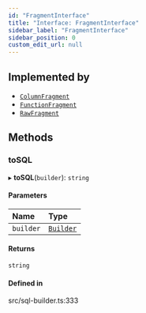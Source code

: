 ```yaml
---
id: "FragmentInterface"
title: "Interface: FragmentInterface"
sidebar_label: "FragmentInterface"
sidebar_position: 0
custom_edit_url: null
---
```


## Implemented by

- [`ColumnFragment`](../classes/ColumnFragment.md)
- [`FunctionFragment`](../classes/FunctionFragment.md)
- [`RawFragment`](../classes/RawFragment.md)

## Methods

### toSQL

▸ **toSQL**(`builder`): `string`

#### Parameters

| Name | Type |
| :------ | :------ |
| `builder` | [`Builder`](../classes/Builder.md) |

#### Returns

`string`

#### Defined in

src/sql-builder.ts:333
